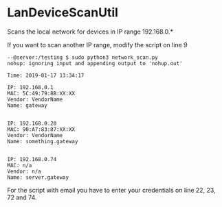 # LanDeviceScanUtil
Scans the local network for devices in IP range 192.168.0.*

If you want to scan another IP range, modify the script on line 9


```
--@server:/testing $ sudo python3 network_scan.py
nohup: ignoring input and appending output to 'nohup.out'

Time: 2019-01-17 13:34:17

IP: 192.168.0.1
MAC: 5C:49:79:8B:XX:XX
Vendor: VendorName
Name: gateway


IP: 192.168.0.20
MAC: 90:A7:83:87:XX:XX
Vendor: VendorName
Name: something.gateway


IP: 192.168.0.74
MAC: n/a
Vendor: n/a
Name: server.gateway
```

For the script with email you have to enter your credentials on line 22, 23, 72 and 74.
